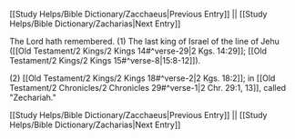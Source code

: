 [[Study Helps/Bible Dictionary/Zacchaeus|Previous Entry]]  ||  [[Study Helps/Bible Dictionary/Zacharias|Next Entry]]

 The Lord hath remembered. (1) The last king of Israel of the line of Jehu ([[Old Testament/2 Kings/2 Kings 14#^verse-29|2 Kgs. 14:29]]; [[Old Testament/2 Kings/2 Kings 15#^verse-8|15:8-12]]).

 (2) [[Old Testament/2 Kings/2 Kings 18#^verse-2|2 Kgs. 18:2]]; in [[Old Testament/2 Chronicles/2 Chronicles 29#^verse-1|2 Chr. 29:1, 13]], called "Zechariah."

[[Study Helps/Bible Dictionary/Zacchaeus|Previous Entry]]  ||  [[Study Helps/Bible Dictionary/Zacharias|Next Entry]]